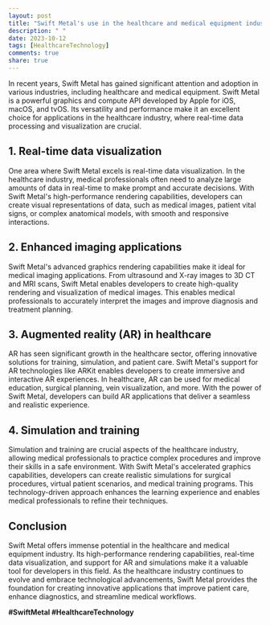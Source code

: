 ```yaml
---
layout: post
title: "Swift Metal's use in the healthcare and medical equipment industry"
description: " "
date: 2023-10-12
tags: [HealthcareTechnology]
comments: true
share: true
---
```


In recent years, Swift Metal has gained significant attention and adoption in various industries, including healthcare and medical equipment. Swift Metal is a powerful graphics and compute API developed by Apple for iOS, macOS, and tvOS. Its versatility and performance make it an excellent choice for applications in the healthcare industry, where real-time data processing and visualization are crucial.

## 1. Real-time data visualization

One area where Swift Metal excels is real-time data visualization. In the healthcare industry, medical professionals often need to analyze large amounts of data in real-time to make prompt and accurate decisions. With Swift Metal's high-performance rendering capabilities, developers can create visual representations of data, such as medical images, patient vital signs, or complex anatomical models, with smooth and responsive interactions.

## 2. Enhanced imaging applications

Swift Metal's advanced graphics rendering capabilities make it ideal for medical imaging applications. From ultrasound and X-ray images to 3D CT and MRI scans, Swift Metal enables developers to create high-quality rendering and visualization of medical images. This enables medical professionals to accurately interpret the images and improve diagnosis and treatment planning.

## 3. Augmented reality (AR) in healthcare

AR has seen significant growth in the healthcare sector, offering innovative solutions for training, simulation, and patient care. Swift Metal's support for AR technologies like ARKit enables developers to create immersive and interactive AR experiences. In healthcare, AR can be used for medical education, surgical planning, vein visualization, and more. With the power of Swift Metal, developers can build AR applications that deliver a seamless and realistic experience.

## 4. Simulation and training

Simulation and training are crucial aspects of the healthcare industry, allowing medical professionals to practice complex procedures and improve their skills in a safe environment. With Swift Metal's accelerated graphics capabilities, developers can create realistic simulations for surgical procedures, virtual patient scenarios, and medical training programs. This technology-driven approach enhances the learning experience and enables medical professionals to refine their techniques.

## Conclusion

Swift Metal offers immense potential in the healthcare and medical equipment industry. Its high-performance rendering capabilities, real-time data visualization, and support for AR and simulations make it a valuable tool for developers in this field. As the healthcare industry continues to evolve and embrace technological advancements, Swift Metal provides the foundation for creating innovative applications that improve patient care, enhance diagnostics, and streamline medical workflows.

**#SwiftMetal #HealthcareTechnology**